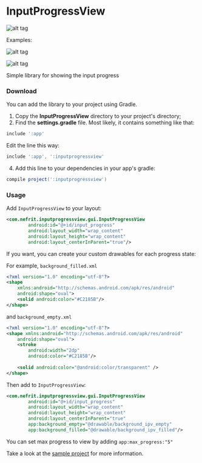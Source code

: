 # InputProgressView

![alt tag](https://i.imgur.com/Pw6X2Ro.gif)

Examples:

![alt tag](https://i.imgur.com/kUcFTo0.gif)

![alt tag](https://i.imgur.com/icTpROc.gif)

Simple library for showing the input progress

### Download

You can add the library to your project using Gradle.
1) Copy the **InputProgressView** directory to your project's directory;
3) Find the **settings.gradle** file. Most likely, it contains something like that:

```gradle
include ':app'
```

Edit the line this way:

```gradle
include ':app', ':inputprogressview'
```

4) Add this line to your dependencies in your app's gradle:

```gradle
compile project(':inputprogressview')
```

### Usage

Add `InputProgressView` to your layout:
```xml
<com.nefrit.inputprogressview.gui.InputProgressView
        android:id="@+id/input_progress"
        android:layout_width="wrap_content"
        android:layout_height="wrap_content"
        android:layout_centerInParent="true"/>
```

If you want, you can create your custom drawables for each progress state:

For example, `background_filled.xml`
```xml
<?xml version="1.0" encoding="utf-8"?>
<shape
    xmlns:android="http://schemas.android.com/apk/res/android"
    android:shape="oval">
    <solid android:color="#C2185B"/>
</shape>
```

and `background_empty.xml`
```xml
<?xml version="1.0" encoding="utf-8"?>
<shape xmlns:android="http://schemas.android.com/apk/res/android"
    android:shape="oval">
    <stroke
        android:width="2dp"
        android:color="#C2185B"/>
       
    <solid android:color="@android:color/transparent" />
</shape>
```

Then add to `InputProgressView`:
```xml
<com.nefrit.inputprogressview.gui.InputProgressView
        android:id="@+id/input_progress"
        android:layout_width="wrap_content"
        android:layout_height="wrap_content"
        android:layout_centerInParent="true"
        app:background_empty="@drawable/background_ipv_empty"
        app:background_filled="@drawable/background_ipv_filled"/>
```

You can set max progress to view by adding `app:max_progress:"5"`

Take a look at the [sample project](sample) for more information.